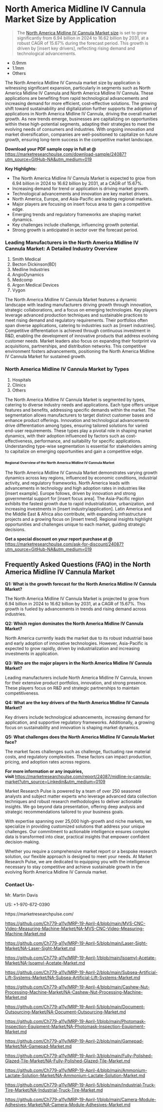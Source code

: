 <h1>North America Midline IV Cannula Market&nbsp;Size by Application</h1><blockquote><p>The <a href="https://marketresearchpulse.com/download-sample/24087?utm_source=GitHub-NA&amp;utm_medium=019">North America Midline IV Cannula Market size</a> is set to grow significantly from 6.94 billion in 2024 to 16.62 billion by 2031, at a robust CAGR of 15.67% during the forecast period. This growth is driven by [insert key drivers], reflecting rising demand and technological advancements.</p></blockquote><ul><li>0.9mm<li> 1.1mm<li> Others</li></ul><p>The North America Midline IV Cannula market size by application is witnessing significant expansion, particularly in segments such as North America Midline IV Cannula and North America Midline IV Cannula. These applications are benefiting from rapid technological advancements and increasing demand for more efficient, cost-effective solutions. The growing shift toward sustainability and digitalization further supports the adoption of applications in North America Midline IV Cannula, driving the overall market growth. As new trends emerge, businesses are capitalizing on opportunities within these high-potential segments, adapting their strategies to meet the evolving needs of consumers and industries. With ongoing innovation and market diversification, companies are well-positioned to capitalize on future growth, ensuring long-term success in the competitive market landscape.</p><p><strong>Download your PDF sample copy in full at @ </strong><a href="https://marketresearchpulse.com/download-sample/24087?utm_source=GitHub-NA&amp;utm_medium=019">https://marketresearchpulse.com/download-sample/24087?utm_source=GitHub-NA&amp;utm_medium=019</a></p><p><strong>Key Highlights: </strong></p><ul><li>The North America Midline IV Cannula Market is expected to grow from 6.94 billion in 2024 to 16.62 billion by 2031, at a CAGR of 15.67%.</li><li>Increasing demand for trend or application is driving market growth.</li><li>Technological advancements and innovation are key market drivers.</li><li>North America, Europe, and Asia-Pacific are leading regional markets.</li><li>Major players are focusing on insert focus area to gain a competitive edge.</li><li>Emerging trends and regulatory frameworks are shaping market dynamics.</li><li>Key challenges include challenge, influencing growth potential.</li><li>Strong growth is anticipated in sector over the forecast period.</li></ul><h3>Leading Manufacturers in the North America Midline IV Cannula Market: A Detailed Industry Overview</h3><ol><li>Smith Medical</li><li>Becton Dickinson(BD)</li><li>Medline Industries</li><li>AngioDynamics</li><li>Medcomp</li><li>Argon Medical Devices</li><li>Vygon</li></ol><div class="flex max-w-full flex-col flex-grow"><div class="min-h-8 text-message flex w-full flex-col items-end gap-2 whitespace-normal break-words [.text-message+&amp;]:mt-5" dir="auto" data-message-author-role="assistant" data-message-id="fd8432e4-4910-450d-b182-61b7bfb0a01f" data-message-model-slug="gpt-4o"><div class="flex w-full flex-col gap-1 empty:hidden first:pt-[3px]"><div class="markdown prose w-full break-words dark:prose-invert light"><p>The North America Midline IV Cannula Market features a dynamic landscape with leading manufacturers driving growth through innovation, strategic collaborations, and a focus on emerging technologies. Key players leverage advanced production techniques and sustainable practices to meet rising demand and regulatory requirements. Their portfolios often span diverse applications, catering to industries such as [insert industries]. Competitive differentiation is achieved through continuous investment in R&amp;D, enabling the development of innovative products that address evolving customer needs. Market leaders also focus on expanding their footprint via acquisitions, partnerships, and distribution networks. This competitive environment fosters advancements, positioning the North America Midline IV Cannula Market for sustained growth.</p></div></div></div></div><h3>North America Midline IV Cannula Market by Types</h3><ol><li>Hospitals<li> Clinics<li> Others</li></ol><div class="flex max-w-full flex-col flex-grow"><div class="min-h-8 text-message flex w-full flex-col items-end gap-2 whitespace-normal break-words [.text-message+&amp;]:mt-5" dir="auto" data-message-author-role="assistant" data-message-id="084470be-0bb7-4664-bddf-5156b4f41249" data-message-model-slug="gpt-4o-mini"><div class="flex w-full flex-col gap-1 empty:hidden first:pt-[3px]"><div class="markdown prose w-full break-words dark:prose-invert light"><p>The North America Midline IV Cannula Market is segmented by types, catering to diverse industry needs and applications. Each type offers unique features and benefits, addressing specific demands within the market. The segmentation allows manufacturers to target distinct customer bases and enhance product offerings. Innovation and technological advancements drive differentiation among types, ensuring tailored solutions for varied end-user requirements. These types play a pivotal role in shaping market dynamics, with their adoption influenced by factors such as cost-effectiveness, performance, and suitability for specific applications. Understanding type-wise segmentation is essential for stakeholders aiming to capitalize on emerging opportunities and gain a competitive edge.</p></div></div></div></div><h3><span style="font-size: 11px;">Regional Overview of the North America Midline IV Cannula Market</span></h3><div class="flex max-w-full flex-col flex-grow"><div class="min-h-8 text-message flex w-full flex-col items-end gap-2 whitespace-normal break-words [.text-message+&amp;]:mt-5" dir="auto" data-message-author-role="assistant" data-message-id="e9038762-ce64-4e30-91c9-9bd413514231" data-message-model-slug="gpt-4o-mini"><div class="flex w-full flex-col gap-1 empty:hidden first:pt-[3px]"><div class="markdown prose w-full break-words dark:prose-invert light"><p>The North America Midline IV Cannula Market demonstrates varying growth dynamics across key regions, influenced by economic conditions, industrial activity, and regulatory frameworks. North America leads with advancements in technology and high adoption rates in industries like [insert example]. Europe follows, driven by innovation and strong governmental support for [insert focus area]. The Asia-Pacific region exhibits the fastest growth due to rapid industrialization, urbanization, and increasing investments in [insert industry/application]. Latin America and the Middle East &amp; Africa also contribute, with expanding infrastructure projects and a growing focus on [insert trend]. Regional insights highlight opportunities and challenges unique to each market, guiding strategic decisions.</p></div></div></div></div><p><strong>Get a special discount on your report purchase at @ </strong><a href="https://marketresearchpulse.com/ask-for-discount/24087?utm_source=GitHub-NA&amp;utm_medium=019">https://marketresearchpulse.com/ask-for-discount/24087?utm_source=GitHub-NA&amp;utm_medium=019</a></p><h2>Frequently Asked Questions (FAQ) in the North America Midline IV Cannula Market</h2><p><strong>Q1: What is the growth forecast for the North America Midline IV Cannula Market?</strong></p><p>The North America Midline IV Cannula Market is projected to grow from 6.94 billion in 2024 to 16.62 billion by 2031, at a CAGR of 15.67%. This growth is fueled by advancements in trends and rising demand across industries.</p><p><strong>Q2: Which region dominates the North America Midline IV Cannula Market?</strong></p><p>North America currently leads the market due to its robust industrial base and early adoption of innovative technologies. However, Asia-Pacific is expected to grow rapidly, driven by industrialization and increasing investments in application.</p><p><strong>Q3: Who are the major players in the North America Midline IV Cannula Market?</strong></p><p>Leading manufacturers include North America Midline IV Cannula, known for their extensive product portfolios, innovation, and strong presence. These players focus on R&amp;D and strategic partnerships to maintain competitiveness.</p><p><strong>Q4: What are the key drivers of the North America Midline IV Cannula Market?</strong></p><p>Key drivers include technological advancements, increasing demand for application, and supportive regulatory frameworks. Additionally, a growing focus on sustainability and innovation is shaping market dynamics.</p><p><strong>Q5: What challenges does the North America Midline IV Cannula Market face?</strong></p><p>The market faces challenges such as challenge, fluctuating raw material costs, and regulatory complexities. These factors can impact production, pricing, and adoption rates across regions.</p><p><strong>For more information or any inquiries, visit&nbsp;</strong><a href="https://marketresearchpulse.com/report/24087/midline-iv-cannula-market?utm_source=Linkedin&utm_medium=0109">https://marketresearchpulse.com/report/24087/midline-iv-cannula-market?utm_source=Linkedin&utm_medium=0109</a></p><p>Market Research Pulse is powered by a team of over 250 seasoned analysts and subject matter experts who leverage advanced data collection techniques and robust research methodologies to deliver actionable insights. We go beyond data presentation, offering deep analysis and strategic recommendations tailored to your business goals.</p><p>With expertise spanning over 25,000 high-growth and niche markets, we specialize in providing customized solutions that address your unique challenges. Our commitment to actionable intelligence ensures complex data is transformed into clear, practical insights that empower confident decision-making.</p><p>Whether you require a comprehensive market report or a bespoke research solution, our flexible approach is designed to meet your needs. At Market Research Pulse, we are dedicated to equipping you with the intelligence necessary to stay competitive and achieve sustainable growth in the evolving North America Midline IV Cannula market.</p><h3><strong>Contact Us-</strong></h3><p>Mr. Martin Davis</p><p>US: +1-970-672-0390</p><p>https://marketresearchpulse.com/</p><p><a href="https://github.com/Ch779-a11y/MRP-19-April-4/blob/main/MVS-CNC-Video-Measuring-Machine-Market/NA-MVS-CNC-Video-Measuring-Machine-Market.md">https://github.com/Ch779-a11y/MRP-19-April-4/blob/main/MVS-CNC-Video-Measuring-Machine-Market/NA-MVS-CNC-Video-Measuring-Machine-Market.md</a></p><p><a href="https://github.com/Ch779-a11y/MRP-19-April-5/blob/main/Laser-Sight-Market/NA-Laser-Sight-Market.md">https://github.com/Ch779-a11y/MRP-19-April-5/blob/main/Laser-Sight-Market/NA-Laser-Sight-Market.md</a></p><p><a href="https://github.com/Ch779-a11y/MRP-19-April-1/blob/main/Isoamyl-Acetate-Market/NA-Isoamyl-Acetate-Market.md">https://github.com/Ch779-a11y/MRP-19-April-1/blob/main/Isoamyl-Acetate-Market/NA-Isoamyl-Acetate-Market.md</a></p><p><a href="https://github.com/Ch779-a11y/MRP-19-April-2/blob/main/Subsea-Artificial-Lift-Systems-Market/NA-Subsea-Artificial-Lift-Systems-Market.md">https://github.com/Ch779-a11y/MRP-19-April-2/blob/main/Subsea-Artificial-Lift-Systems-Market/NA-Subsea-Artificial-Lift-Systems-Market.md</a></p><p><a href="https://github.com/Ch779-a11y/MRP-19-April-4/blob/main/Cashew-Nut-Processing-Machine-Market/NA-Cashew-Nut-Processing-Machine-Market.md">https://github.com/Ch779-a11y/MRP-19-April-4/blob/main/Cashew-Nut-Processing-Machine-Market/NA-Cashew-Nut-Processing-Machine-Market.md</a></p><p><a href="https://github.com/Ch779-a11y/MRP-19-April-5/blob/main/Document-Outsourcing-Market/NA-Document-Outsourcing-Market.md">https://github.com/Ch779-a11y/MRP-19-April-5/blob/main/Document-Outsourcing-Market/NA-Document-Outsourcing-Market.md</a></p><p><a href="https://github.com/Ch779-a11y/MRP-19-April-1/blob/main/Photomask-Inspection-Equipment-Market/NA-Photomask-Inspection-Equipment-Market.md">https://github.com/Ch779-a11y/MRP-19-April-1/blob/main/Photomask-Inspection-Equipment-Market/NA-Photomask-Inspection-Equipment-Market.md</a></p><p><a href="https://github.com/Ch779-a11y/MRP-19-April-2/blob/main/Gamepad-Market/NA-Gamepad-Market.md">https://github.com/Ch779-a11y/MRP-19-April-2/blob/main/Gamepad-Market/NA-Gamepad-Market.md</a></p><p><a href="https://github.com/Ch779-a11y/MRP-19-April-3/blob/main/Fully-Polished-Glazed-Tile-Market/NA-Fully-Polished-Glazed-Tile-Market.md">https://github.com/Ch779-a11y/MRP-19-April-3/blob/main/Fully-Polished-Glazed-Tile-Market/NA-Fully-Polished-Glazed-Tile-Market.md</a></p><p><a href="https://github.com/Ch779-a11y/MRP-19-April-4/blob/main/Ammonium-Lactate-Solution-Market/NA-Ammonium-Lactate-Solution-Market.md">https://github.com/Ch779-a11y/MRP-19-April-4/blob/main/Ammonium-Lactate-Solution-Market/NA-Ammonium-Lactate-Solution-Market.md</a></p><p><a href="https://github.com/Ch779-a11y/MRP-19-April-5/blob/main/Industrial-Truck-Tire-Market/NA-Industrial-Truck-Tire-Market.md">https://github.com/Ch779-a11y/MRP-19-April-5/blob/main/Industrial-Truck-Tire-Market/NA-Industrial-Truck-Tire-Market.md</a></p><p><a href="https://github.com/Ch779-a11y/MRP-19-April-1/blob/main/Camera-Module-Adhesives-Market/NA-Camera-Module-Adhesives-Market.md">https://github.com/Ch779-a11y/MRP-19-April-1/blob/main/Camera-Module-Adhesives-Market/NA-Camera-Module-Adhesives-Market.md</a></p>
